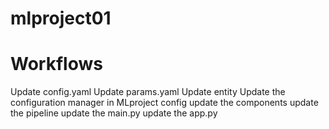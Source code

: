 # mlproject01

# Workflows
Update config.yaml
Update params.yaml
Update entity
Update the configuration manager in MLproject config
update the components
update the pipeline
update the main.py
update the app.py